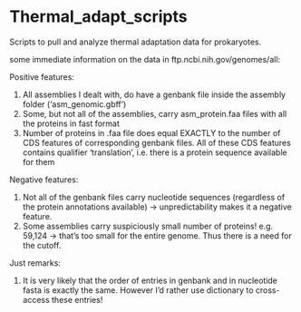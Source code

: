 # Thermal_adapt_scripts
Scripts to pull and analyze thermal adaptation data for prokaryotes.


some immediate information on the data in ftp.ncbi.nih.gov/genomes/all:

Positive features:
1) All assemblies I dealt with, do have a genbank file inside the assembly folder (‘asm_genomic.gbff’)
2) Some, but not all of the assemblies, carry asm_protein.faa files with all the proteins in fast format
3) Number of proteins in .faa file does equal EXACTLY to the number of CDS features of corresponding genbank files. All of these CDS features contains qualifier ‘translation’, i.e. there is a protein sequence available for them

Negative features:
1) Not all of the genbank files carry nucleotide sequences (regardless of the protein annotations available) -> unpredictability makes it a negative feature.
2) Some assemblies carry suspiciously small number of proteins! e.g. 59,124 -> that’s too small for the entire genome. Thus there is a need for the cutoff.

Just remarks:
1) It is very likely that the order of entries in genbank and in nucleotide fasta is exactly the same. However I’d rather use dictionary to cross-access these entries!